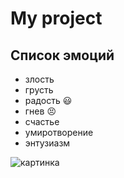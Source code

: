 # My project
##  Список эмоций
* злость 
* грусть
* радость :smiley:
* гнев :persevere:
* счастье
* умиротворение
* энтузиазм

![картинка](https://berez.org/uploads/posts/2020-3/1584418352_s1200.jpg)


